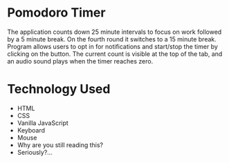 # Pomodoro Timer
The application counts down 25 minute intervals to focus on work followed by a 5 minute break. On the fourth round it switches to a 15 minute break.
Program allows users to opt in for notifications and start/stop the timer by clicking on the button. The current count is visible at the top of the tab, and an audio sound plays when the timer reaches zero.

# Technology Used
* HTML
* CSS
* Vanilla JavaScript
* Keyboard
* Mouse
* Why are you still reading this?
* Seriously?...


